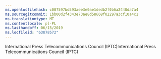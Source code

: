 ```yaml
---
ms.openlocfilehash: c007597bd593aee3e0ae1dedb2f0b6a2448da7a4
ms.sourcegitcommit: 1bb00d2f4343e73ae8d58668f02297a3cf10a4c1
ms.translationtype: MT
ms.contentlocale: pl-PL
ms.lasthandoff: 06/15/2019
ms.locfileid: "63878572"
---
```

<span data-ttu-id="967d9-101">International Press Telecommunications Council (IPTC)</span><span class="sxs-lookup"><span data-stu-id="967d9-101">International Press Telecommunications Council (IPTC)</span></span>